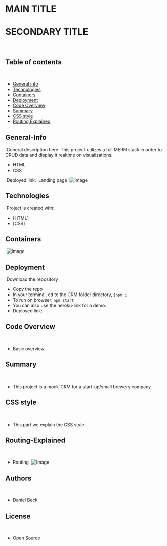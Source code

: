 # MAIN TITLE
# SECONDARY TITLE
​
## Table of contents
​
- [General info](#General-Info)
- [Technologies](#Technologies)
- [Containers](#Containers)
- [Deployment](#Deployment)
- [Code Overview](#Code-Overview)
- [Summary](#Summary)
- [CSS style](#CSS-style)
- [Routing Explained](#Routing-Explained)
​
​
## General-Info
​
General description here
​
This project utilizes a full MERN stack in order to CRUD data and display it realtime on visualizations. 
- HTML
- CSS

​
Deployed link: 
​
Landing page 
​
![Image](Images/digital-marketing-meeting.jpg)
​
## Technologies
​
Project is created with:
​
- [HTML]
- [CSS]
​
## Containers
​
![Image](assets/containers.png)
​
## Deployment
​
Download the repository
​
- Copy the repo
- In your terminal, cd to the CRM folder directory, `$npm i`
- To run on browser: `npm start`
- You can also use the heroku-link for a demo:
- Deployed link: 
​
## Code Overview
​
- Basic overview
​
## Summary
​
- This project is a mock-CRM for a start-up/small brewery company. 
​
## CSS style
​
- This part we explain the CSS style 
​
​
## Routing-Explained
​
- Routing 
​
![Image](assets/routing.png)
​
## Authors
​
- Daniel Beck
​
## License
​
- Open Source
​
​
​
​
​
​